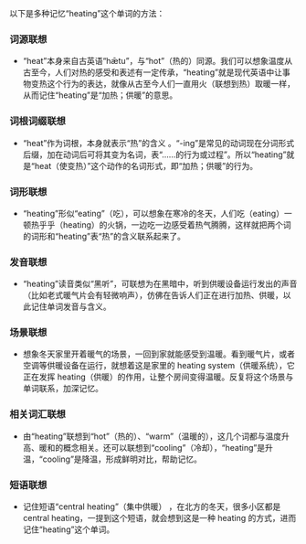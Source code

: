 以下是多种记忆“heating”这个单词的方法：

### 词源联想
 - “heat”本身来自古英语“hǣtu”，与“hot”（热的）同源。我们可以想象温度从古至今，人们对热的感受和表述有一定传承，“heating”就是现代英语中让事物变热这个行为的表达，就像从古至今人们一直用火（联想到热）取暖一样，从而记住“heating”是“加热；供暖”的意思。

### 词根词缀联想
 - “heat”作为词根，本身就表示“热”的含义 。“-ing”是常见的动词现在分词形式后缀，加在动词后可将其变为名词，表“……的行为或过程”。所以“heating”就是“heat（使变热）”这个动作的名词形式，即“加热；供暖”的行为。

### 词形联想
 - “heating”形似“eating”（吃），可以想象在寒冷的冬天，人们吃（eating）一顿热乎乎（heating）的火锅，一边吃一边感受着热气腾腾，这样就把两个词的词形和“heating”表“热”的含义联系起来了。

### 发音联想
 - “heating”读音类似“黑听”，可联想为在黑暗中，听到供暖设备运行发出的声音（比如老式暖气片会有轻微响声），仿佛在告诉人们正在进行加热、供暖，以此记住单词发音与含义。

### 场景联想
 - 想象冬天家里开着暖气的场景，一回到家就能感受到温暖。看到暖气片，或者空调等供暖设备在运行，就想着这是家里的 heating system（供暖系统），它正在发挥 heating（供暖）的作用，让整个房间变得温暖。反复将这个场景与单词联系，加深记忆。

### 相关词汇联想
 - 由“heating”联想到“hot”（热的）、“warm”（温暖的），这几个词都与温度升高、暖和的概念相关。还可以联想到“cooling”（冷却），“heating”是升温，“cooling”是降温，形成鲜明对比，帮助记忆。

### 短语联想
 - 记住短语“central heating”（集中供暖） ，在北方的冬天，很多小区都是 central heating，一提到这个短语，就会想到这是一种 heating 的方式，进而记住“heating”这个单词。 